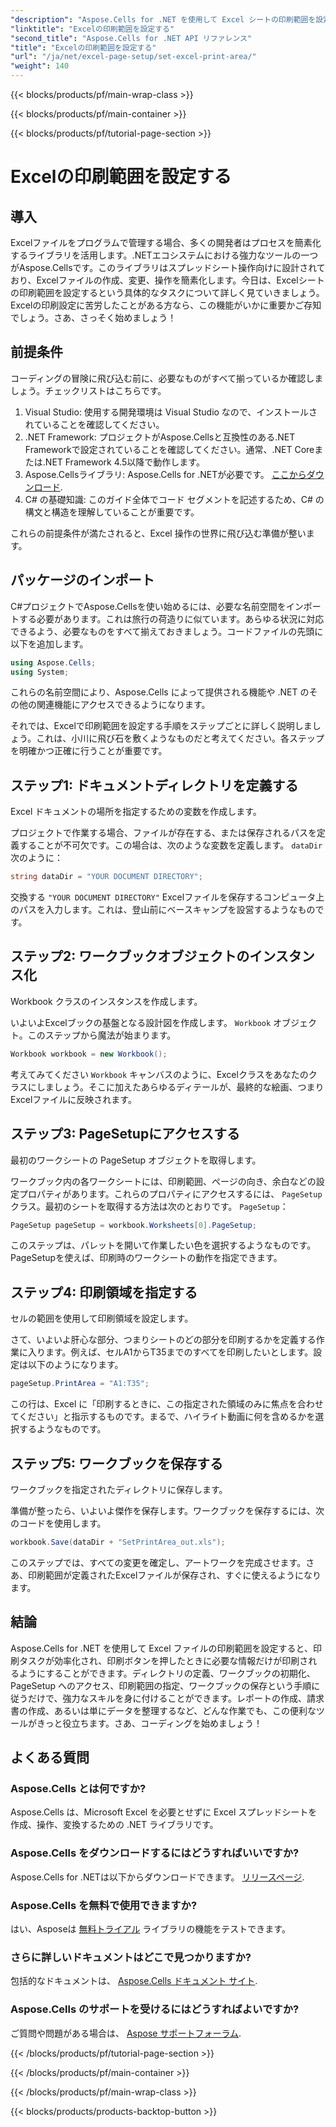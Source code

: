 ```yaml
---
"description": "Aspose.Cells for .NET を使用して Excel シートの印刷範囲を設定する方法を学びましょう。ステップバイステップのガイドに従って印刷作業を効率化しましょう。"
"linktitle": "Excelの印刷範囲を設定する"
"second_title": "Aspose.Cells for .NET API リファレンス"
"title": "Excelの印刷範囲を設定する"
"url": "/ja/net/excel-page-setup/set-excel-print-area/"
"weight": 140
---
```


{{< blocks/products/pf/main-wrap-class >}}

{{< blocks/products/pf/main-container >}}

{{< blocks/products/pf/tutorial-page-section >}}

# Excelの印刷範囲を設定する

## 導入

Excelファイルをプログラムで管理する場合、多くの開発者はプロセスを簡素化するライブラリを活用します。.NETエコシステムにおける強力なツールの一つがAspose.Cellsです。このライブラリはスプレッドシート操作向けに設計されており、Excelファイルの作成、変更、操作を簡素化します。今日は、Excelシートの印刷範囲を設定するという具体的なタスクについて詳しく見ていきましょう。Excelの印刷設定に苦労したことがある方なら、この機能がいかに重要かご存知でしょう。さあ、さっそく始めましょう！

## 前提条件

コーディングの冒険に飛び込む前に、必要なものがすべて揃っているか確認しましょう。チェックリストはこちらです。

1. Visual Studio: 使用する開発環境は Visual Studio なので、インストールされていることを確認してください。
2. .NET Framework: プロジェクトがAspose.Cellsと互換性のある.NET Frameworkで設定されていることを確認してください。通常、.NET Coreまたは.NET Framework 4.5以降で動作します。
3. Aspose.Cellsライブラリ: Aspose.Cells for .NETが必要です。 [ここからダウンロード](https://releases。aspose.com/cells/net/).
4. C# の基礎知識: このガイド全体でコード セグメントを記述するため、C# の構文と構造を理解していることが重要です。

これらの前提条件が満たされると、Excel 操作の世界に飛び込む準備が整います。

## パッケージのインポート

C#プロジェクトでAspose.Cellsを使い始めるには、必要な名前空間をインポートする必要があります。これは旅行の荷造りに似ています。あらゆる状況に対応できるよう、必要なものをすべて揃えておきましょう。コードファイルの先頭に以下を追加します。

```csharp
using Aspose.Cells;
using System;
```

これらの名前空間により、Aspose.Cells によって提供される機能や .NET のその他の関連機能にアクセスできるようになります。

それでは、Excelで印刷範囲を設定する手順をステップごとに詳しく説明しましょう。これは、小川に飛び石を敷くようなものだと考えてください。各ステップを明確かつ正確に行うことが重要です。

## ステップ1: ドキュメントディレクトリを定義する

Excel ドキュメントの場所を指定するための変数を作成します。 

プロジェクトで作業する場合、ファイルが存在する、または保存されるパスを定義することが不可欠です。この場合は、次のような変数を定義します。 `dataDir` 次のように：

```csharp
string dataDir = "YOUR DOCUMENT DIRECTORY";
```

交換する `"YOUR DOCUMENT DIRECTORY"` Excelファイルを保存するコンピュータ上のパスを入力します。これは、登山前にベースキャンプを設営するようなものです。

## ステップ2: ワークブックオブジェクトのインスタンス化

Workbook クラスのインスタンスを作成します。

いよいよExcelブックの基盤となる設計図を作成します。 `Workbook` オブジェクト。このステップから魔法が始まります。

```csharp
Workbook workbook = new Workbook();
```

考えてみてください `Workbook` キャンバスのように、Excelクラスをあなたのクラスにしましょう。そこに加えたあらゆるディテールが、最終的な絵画、つまりExcelファイルに反映されます。

## ステップ3: PageSetupにアクセスする

最初のワークシートの PageSetup オブジェクトを取得します。

ワークブック内の各ワークシートには、印刷範囲、ページの向き、余白などの設定プロパティがあります。これらのプロパティにアクセスするには、 `PageSetup` クラス。最初のシートを取得する方法は次のとおりです。 `PageSetup`：

```csharp
PageSetup pageSetup = workbook.Worksheets[0].PageSetup;
```

このステップは、パレットを開いて作業したい色を選択するようなものです。PageSetupを使えば、印刷時のワークシートの動作を指定できます。

## ステップ4: 印刷領域を指定する

セルの範囲を使用して印刷領域を設定します。

さて、いよいよ肝心な部分、つまりシートのどの部分を印刷するかを定義する作業に入ります。例えば、セルA1からT35までのすべてを印刷したいとします。設定は以下のようになります。

```csharp
pageSetup.PrintArea = "A1:T35";
```

この行は、Excel に「印刷するときに、この指定された領域のみに焦点を合わせてください」と指示するものです。まるで、ハイライト動画に何を含めるかを選択するようなものです。

## ステップ5: ワークブックを保存する

ワークブックを指定されたディレクトリに保存します。

準備が整ったら、いよいよ傑作を保存します。ワークブックを保存するには、次のコードを使用します。

```csharp
workbook.Save(dataDir + "SetPrintArea_out.xls");
```

このステップでは、すべての変更を確定し、アートワークを完成させます。さあ、印刷範囲が定義されたExcelファイルが保存され、すぐに使えるようになります。

## 結論

Aspose.Cells for .NET を使用して Excel ファイルの印刷範囲を設定すると、印刷タスクが効率化され、印刷ボタンを押したときに必要な情報だけが印刷されるようにすることができます。ディレクトリの定義、ワークブックの初期化、PageSetup へのアクセス、印刷範囲の指定、ワークブックの保存という手順に従うだけで、強力なスキルを身に付けることができます。レポートの作成、請求書の作成、あるいは単にデータを整理するなど、どんな作業でも、この便利なツールがきっと役立ちます。さあ、コーディングを始めましょう！

## よくある質問

### Aspose.Cells とは何ですか?
Aspose.Cells は、Microsoft Excel を必要とせずに Excel スプレッドシートを作成、操作、変換するための .NET ライブラリです。

### Aspose.Cells をダウンロードするにはどうすればいいですか?
Aspose.Cells for .NETは以下からダウンロードできます。 [リリースページ](https://releases。aspose.com/cells/net/).

### Aspose.Cells を無料で使用できますか?
はい、Asposeは [無料トライアル](https://releases.aspose.com/) ライブラリの機能をテストできます。

### さらに詳しいドキュメントはどこで見つかりますか?
包括的なドキュメントは、 [Aspose.Cells ドキュメント サイト](https://reference。aspose.com/cells/net/).

### Aspose.Cells のサポートを受けるにはどうすればよいですか?
ご質問や問題がある場合は、 [Aspose サポートフォーラム](https://forum。aspose.com/c/cells/9).

{{< /blocks/products/pf/tutorial-page-section >}}

{{< /blocks/products/pf/main-container >}}

{{< /blocks/products/pf/main-wrap-class >}}

{{< blocks/products/products-backtop-button >}}